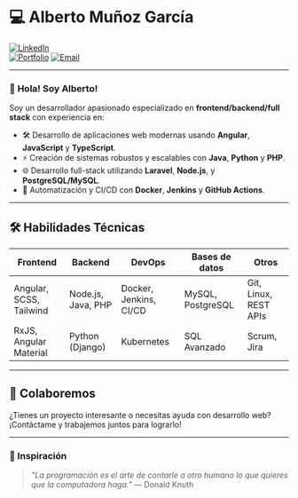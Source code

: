 # 💻 **Alberto Muñoz García**  

[![LinkedIn](https://img.shields.io/badge/LinkedIn-0077B5?style=for-the-badge&logo=linkedin&logoColor=white)]([https://www.linkedin.com/in/amunoz-garcia/])  
[![Portfolio](https://img.shields.io/badge/Portfolio-%2312100E.svg?style=for-the-badge&logo=github&logoColor=white)](https://github.com/TryCatchMix/TryCatchMix.github.io)
[![Email](https://img.shields.io/badge/Email-D14836?style=for-the-badge&logo=gmail&logoColor=white)](albertomunozgarcia.dev@gmail.com)  

---

### 👋 **Hola! Soy Alberto!**
Soy un desarrollador apasionado especializado en **frontend/backend/full stack** con experiencia en:

- 🛠️ Desarrollo de aplicaciones web modernas usando **Angular**, **JavaScript** y **TypeScript**.  
- ⚡ Creación de sistemas robustos y escalables con **Java**, **Python** y **PHP**.  
- 🌐 Desarrollo full-stack utilizando **Laravel**, **Node.js**, y **PostgreSQL/MySQL**.  
- 🚀 Automatización y CI/CD con **Docker**, **Jenkins** y **GitHub Actions**.  

---

## 🛠️ **Habilidades Técnicas**  

| **Frontend** | **Backend** | **DevOps** | **Bases de datos** | **Otros** |
|--------------|-------------|------------|---------------------|-----------|
| Angular, SCSS, Tailwind | Node.js, Java, PHP | Docker, Jenkins, CI/CD | MySQL, PostgreSQL | Git, Linux, REST APIs |
| RxJS, Angular Material   | Python (Django)   | Kubernetes          | SQL Avanzado          | Scrum, Jira          |

---

## 🤝 **Colaboremos**  
¿Tienes un proyecto interesante o necesitas ayuda con desarrollo web?  
¡Contáctame y trabajemos juntos para lograrlo!  

---

### 🎨 Inspiración  
> _"La programación es el arte de contarle a otro humano lo que quieres que la computadora haga."_ — Donald Knuth
